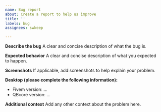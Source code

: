 ```yaml
---
name: Bug report
about: Create a report to help us improve
title: ''
labels: bug
assignees: swkeep

---
```


**Describe the bug**
A clear and concise description of what the bug is.

**Expected behavior**
A clear and concise description of what you expected to happen.

**Screenshots**
If applicable, add screenshots to help explain your problem.

**Desktop (please complete the following information):**
 - Fivem version: ...
 - QBcore version: ...

**Additional context**
Add any other context about the problem here.
